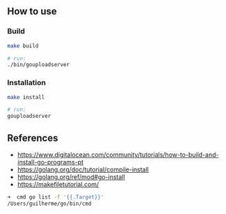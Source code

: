
## How to use
### Build

```sh
make build

# run:
./bin/gouploadserver
```

### Installation

```sh
make install

# run:
gouploadserver
```

## References

- https://www.digitalocean.com/community/tutorials/how-to-build-and-install-go-programs-pt
- https://golang.org/doc/tutorial/compile-install
- https://golang.org/ref/mod#go-install
- https://makefiletutorial.com/

```sh
➜  cmd go list -f '{{.Target}}'
/Users/guilherme/go/bin/cmd
```
